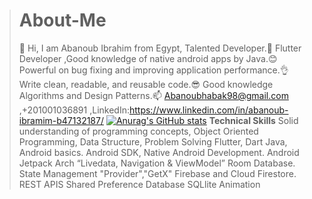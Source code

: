 > # About-Me
> 👋 Hi, I am Abanoub Ibrahim from Egypt, Talented Developer.👀 
> Flutter Developer ,Good knowledge of native android apps by Java.😊
> Powerful on bug fixing and improving application performance.👌
> Write clean, readable, and reusable code.😎
>  Good knowledge Algorithms and Design Patterns.📫 
>  Abanoubhabak98@gmail.com ,+201001036891 ,LinkedIn:https://www.linkedin.com/in/abanoub-ibramim-b47132187/
> [![Anurag's GitHub stats](https://github-readme-stats.vercel.app/api?username=AbanoubIbrahim)](https://github.com/anuraghazra/github-readme-stats)
> **Technical Skills**
> Solid understanding of programming concepts, Object Oriented Programming,
> Data Structure, Problem Solving
> Flutter, Dart
> Java, Android basics.
> Android SDK, Native Android Development.
> Android Jetpack Arch “Livedata, Navigation & ViewModel”
> Room Database.
> State Management "Provider","GetX"
> Firebase and Cloud Firestore.
> REST APIS
> Shared Preference Database
> SQLlite
> Animation
